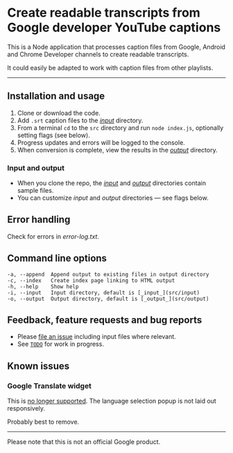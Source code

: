 # Create readable transcripts from Google developer YouTube captions

This is a Node application that processes caption files from Google, Android and Chrome Developer channels to create readable transcripts.

It could easily be adapted to work with caption files from other playlists.

---

## Installation and usage

1. Clone or download the code.
2. Add `.srt` caption files to the [_input_](src/input) directory.
3. From a terminal `cd` to the `src` directory and run `node index.js`,
optionally setting flags (see below).
4. Progress updates and errors will be logged to the console.
5. When conversion is complete, view the results in the [_output_](src/output)
directory.

### Input and output

* When you clone the repo, the [_input_](src/input) and [_output_](src/output)
directories contain sample files.
* You can customize _input_ and _output_ directories — see flags below.

## Error handling

Check for errors in _error-log.txt_.

## Command line options

```
-a, --append  Append output to existing files in output directory
-c, --index   Create index page linking to HTML output
-h, --help    Show help
-i, --input   Input directory, default is [_input_](src/input)
-o, --output  Output directory, default is [_output_](src/output)
```

## Feedback, feature requests and bug reports

- Please [file an issue](https://github.com/samdutton/multihouse/issues/new)
including input files where relevant.
- See [`TODO`](TODO) for work in progress.

## Known issues

### Google Translate widget

This is [no longer supported](https://translate.google.com/intl/en/about/website).
The language selection popup is not laid out responsively.

Probably best to remove.

---

Please note that this is not an official Google product.

